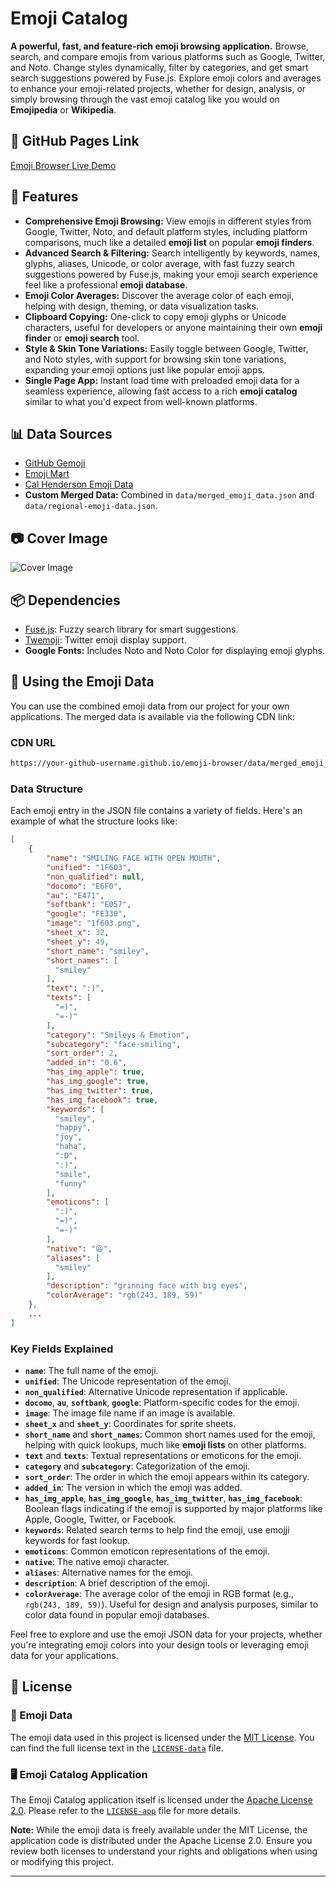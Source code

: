 # Emoji Catalog

**A powerful, fast, and feature-rich emoji browsing application.** Browse, search, and compare emojis from various platforms such as Google, Twitter, and Noto. Change styles dynamically, filter by categories, and get smart search suggestions powered by Fuse.js. Explore emoji colors and averages to enhance your emoji-related projects, whether for design, analysis, or simply browsing through the vast emoji catalog like you would on **Emojipedia** or **Wikipedia**.

## 🔗 GitHub Pages Link
[Emoji Browser Live Demo](https://your-github-username.github.io/emoji-browser/)

## 🌟 Features
- **Comprehensive Emoji Browsing:** View emojis in different styles from Google, Twitter, Noto, and default platform styles, including platform comparisons, much like a detailed **emoji list** on popular **emoji finders**.
- **Advanced Search & Filtering:** Search intelligently by keywords, names, glyphs, aliases, Unicode, or color average, with fast fuzzy search suggestions powered by Fuse.js, making your emoji search experience feel like a professional **emoji database**.
- **Emoji Color Averages:** Discover the average color of each emoji, helping with design, theming, or data visualization tasks.
- **Clipboard Copying:** One-click to copy emoji glyphs or Unicode characters, useful for developers or anyone maintaining their own **emoji finder** or **emoji search** tool.
- **Style & Skin Tone Variations:** Easily toggle between Google, Twitter, and Noto styles, with support for browsing skin tone variations, expanding your emoji options just like popular emoji apps.
- **Single Page App:** Instant load time with preloaded emoji data for a seamless experience, allowing fast access to a rich **emoji catalog** similar to what you'd expect from well-known platforms.

## 📊 Data Sources
- [GitHub Gemoji](https://raw.githubusercontent.com/github/gemoji/refs/heads/master/db/emoji.json)
- [Emoji Mart](https://cdn.jsdelivr.net/npm/@emoji-mart/data)
- [Cal Henderson Emoji Data](https://raw.githubusercontent.com/iamcal/emoji-data/refs/heads/master/emoji.json)
- **Custom Merged Data:** Combined in `data/merged_emoji_data.json` and `data/regional-emoji-data.json`.

## 📷 Cover Image
![Cover Image](https://your-github-username.github.io/emoji-browser/assets/cover.png)

## 📦 Dependencies
- [Fuse.js](https://cdnjs.cloudflare.com/ajax/libs/fuse.js/6.4.6/fuse.min.js): Fuzzy search library for smart suggestions.
- [Twemoji](https://github.com/jdecked/twemoji): Twitter emoji display support.
- **Google Fonts:** Includes Noto and Noto Color for displaying emoji glyphs.

## 📁 Using the Emoji Data

You can use the combined emoji data from our project for your own applications. The merged data is available via the following CDN link:

### CDN URL
```html
https://your-github-username.github.io/emoji-browser/data/merged_emoji_data.json
```

### Data Structure
Each emoji entry in the JSON file contains a variety of fields. Here's an example of what the structure looks like:

```json
[
    {
        "name": "SMILING FACE WITH OPEN MOUTH",
        "unified": "1F603",
        "non_qualified": null,
        "docomo": "E6F0",
        "au": "E471",
        "softbank": "E057",
        "google": "FE330",
        "image": "1f603.png",
        "sheet_x": 32,
        "sheet_y": 49,
        "short_name": "smiley",
        "short_names": [
          "smiley"
        ],
        "text": ":)",
        "texts": [
          "=)",
          "=-)"
        ],
        "category": "Smileys & Emotion",
        "subcategory": "face-smiling",
        "sort_order": 2,
        "added_in": "0.6",
        "has_img_apple": true,
        "has_img_google": true,
        "has_img_twitter": true,
        "has_img_facebook": true,
        "keywords": [
          "smiley",
          "happy",
          "joy",
          "haha",
          ":D",
          ":)",
          "smile",
          "funny"
        ],
        "emoticons": [
          ":)",
          "=)",
          "=-)"
        ],
        "native": "😃",
        "aliases": [
          "smiley"
        ],
        "description": "grinning face with big eyes",
        "colorAverage": "rgb(243, 189, 59)"
    },
    ...
]
```

### Key Fields Explained
- **`name`**: The full name of the emoji.
- **`unified`**: The Unicode representation of the emoji.
- **`non_qualified`**: Alternative Unicode representation if applicable.
- **`docomo`**, **`au`**, **`softbank`**, **`google`**: Platform-specific codes for the emoji.
- **`image`**: The image file name if an image is available.
- **`sheet_x`** and **`sheet_y`**: Coordinates for sprite sheets.
- **`short_name`** and **`short_names`**: Common short names used for the emoji, helping with quick lookups, much like **emoji lists** on other platforms.
- **`text`** and **`texts`**: Textual representations or emoticons for the emoji.
- **`category`** and **`subcategory`**: Categorization of the emoji.
- **`sort_order`**: The order in which the emoji appears within its category.
- **`added_in`**: The version in which the emoji was added.
- **`has_img_apple`**, **`has_img_google`**, **`has_img_twitter`**, **`has_img_facebook`**: Boolean flags indicating if the emoji is supported by major platforms like Apple, Google, Twitter, or Facebook.
- **`keywords`**: Related search terms to help find the emoji, use emojji keywords for fast lookup.
- **`emoticons`**: Common emoticon representations of the emoji.
- **`native`**: The native emoji character.
- **`aliases`**: Alternative names for the emoji.
- **`description`**: A brief description of the emoji.
- **`colorAverage`**: The average color of the emoji in RGB format (e.g., `rgb(243, 189, 59)`). Useful for design and analysis purposes, similar to color data found in popular emoji databases.

Feel free to explore and use the emoji JSON data for your projects, whether you're integrating emoji colors into your design tools or leveraging emoji data for your applications.

## 📄 License

### 💽 Emoji Data
The emoji data used in this project is licensed under the [MIT License](https://opensource.org/licenses/MIT). You can find the full license text in the [`LICENSE-data`](LICENSE-data) file.

### 🖥️ Emoji Catalog Application
The Emoji Catalog application itself is licensed under the [Apache License 2.0](https://opensource.org/licenses/Apache-2.0). Please refer to the [`LICENSE-app`](LICENSE-app) file for more details.

**Note:** While the emoji data is freely available under the MIT License, the application code is distributed under the Apache License 2.0. Ensure you review both licenses to understand your rights and obligations when using or modifying this project.

---
